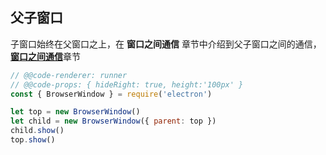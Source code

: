 ## 父子窗口
子窗口始终在父窗口之上，在 __窗口之间通信__ 章节中介绍到父子窗口之间的通信，[__窗口之间通信__](./index.html#/browser/communication)章节

```javascript
// @@code-renderer: runner
// @@code-props: { hideRight: true, height:'100px' }
const { BrowserWindow } = require('electron')

let top = new BrowserWindow()
let child = new BrowserWindow({ parent: top })
child.show()
top.show()
```